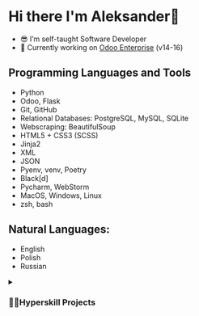 # Hi there I'm Aleksander👋

- 😎 I’m self-taught Software Developer
- 🔭 Currently working on <a href="https://youtu.be/y7TlnAv6cto">Odoo Enterprise</a> (v14-16) 


## Programming Languages and Tools
- Python
- Odoo, Flask
- Git, GitHub
- Relational Databases: PostgreSQL, MySQL, SQLite
- Webscraping: BeautifulSoup
- HTML5 + CSS3 (SCSS)
- Jinja2
- XML
- JSON
- Pyenv, venv, Poetry
- Black[d]
- Pycharm, WebStorm
- MacOS, Windows, Linux
- zsh, bash 

## Natural Languages:
- English
- Polish
- Russian

<details>
 <summary><h3>👨‍💻Hyperskill Projects</summary>
   <ul>
     <li>
      <a href="../../../Weather-App">RESTful Weather APP</a>
     </li>
     <li>
      <a href="../../../static-code-analyser-python">Static Code Analyser for Python files</a>
     </li>
    </ul>
</details>
